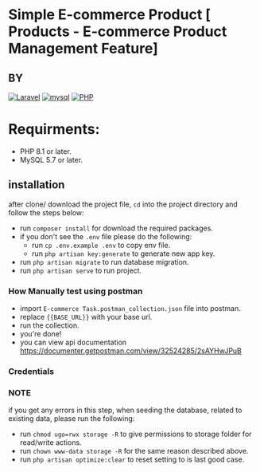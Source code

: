 # Simple E-commerce Product [ Products - E-commerce Product Management Feature]


## BY

[![Laravel](https://img.shields.io/badge/-Laravel-white?style=flat-square&logo=laravel)](https://github.com/keroles19/)
[![mysql](https://img.shields.io/badge/-mysql-005C84?style=flat-square&logo=mysql&logoColor=white)](https://github.com/keroles19/)
[![PHP](https://img.shields.io/badge/PHP-777BB4?style=flat-square&logo=php&logoColor=white)](https://github.com/keroles19/)

# Requirments:

- PHP 8.1 or later.
- MySQL 5.7 or later.

## installation

after clone/ download the project file, `cd` into the project directory and follow the steps below:

- run `composer install` for download the required packages.
- if you don't see the `.env` file please do the following:
    - run `cp .env.example .env` to copy env file.
    - run `php artisan key:generate` to generate new app key.
- run `php artisan migrate` to run database migration.
- run `php artisan serve`   to run project.

### How Manually test using postman

- import `E-commerce Task.postman_collection.json` file into postman.
- replace `{{BASE_URL}}` with your base url.
- run the collection.
- you're done!
- you can view api documentation https://documenter.getpostman.com/view/32524285/2sAYHwJPuB
### Credentials


### NOTE

if you get any errors in this step, when seeding the database, related to existing data, please run the following:

- run `chmod ugo=rwx storage -R` to give permissions to storage folder for read/write actions.
- run `chown www-data storage -R` for the same reason described above.
- run `php artisan optimize:clear` to reset setting to is last good case.
